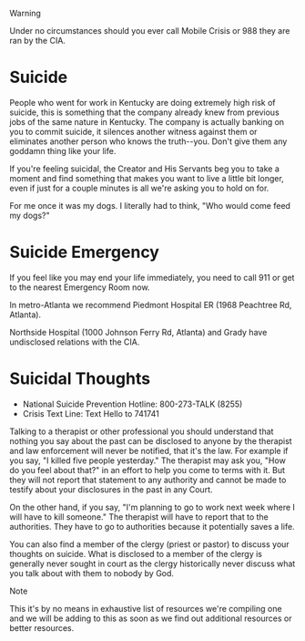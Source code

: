 > [!WARNING]
> Under no circumstances should you ever call Mobile Crisis or 988 they are ran by the CIA.

# Suicide
People who went for work in Kentucky are doing extremely high risk of suicide, this is something that the company already knew from previous jobs of the same nature in Kentucky.  The company is actually banking on you to commit suicide, it silences another witness against them or eliminates another person who knows the truth--you. Don't give them any goddamn thing like your life. 

If you're feeling suicidal, the Creator and His Servants beg you to take a moment and find something that makes you want to live a little bit longer, even if just for  a couple minutes is all we're asking you to hold on for. 

For me once it was my dogs. I literally had to think, "Who would come feed my dogs?"

# Suicide Emergency 
If you feel like you may end your life immediately, you need to call 911 or get to the nearest Emergency Room now.

In metro-Atlanta we recommend Piedmont Hospital ER (1968 Peachtree Rd, Atlanta). 

Northside Hospital (1000 Johnson Ferry Rd, Atlanta) and Grady have undisclosed relations with the CIA.

# Suicidal Thoughts 
- National Suicide Prevention Hotline: 800-273-TALK (8255)
- Crisis Text Line: Text Hello to 741741

Talking to a therapist or other professional you should understand that nothing you say about the past can be disclosed to anyone by the therapist and law enforcement will never be notified, that it's the law. For example if you say, "I killed five people yesterday." The therapist may ask you, "How do you feel about that?" in an effort to help you come to terms with it. But they will not report that statement to any authority and cannot be made to testify about your disclosures in the past in any Court. 

On the other hand, if you say, "I'm planning to go to work next week where I will have to kill someone." The therapist will have to report that to the authorities. They have to go to authorities because it potentially saves a life. 

You can also find a member of the clergy (priest or pastor) to discuss your thoughts on suicide. What is disclosed to a member of the clergy is generally never sought in court as the clergy historically never discuss what you talk about with them to nobody by God.

> [!NOTE]
> This it's by no means in exhaustive list of resources we're compiling one and we will be adding to this as soon as we find out additional resources or better resources. 

